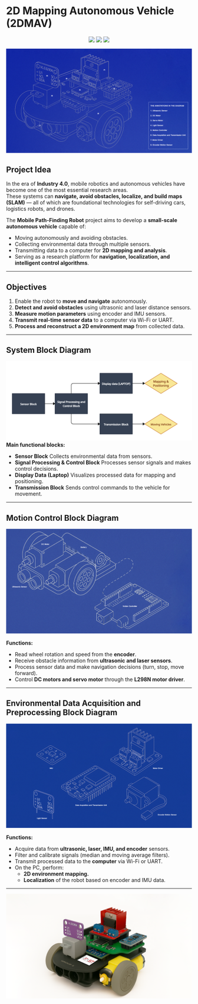 # 2D Mapping Autonomous Vehicle (2DMAV)

<p align="center">
<a href="https://fb.com/duytan.hh" target="_blank"><img src="https://img.shields.io/badge/Facebook%20-%20%230866FF"></a>
<a href="https://t.me/duytan2003" target="_blank"><img src="https://img.shields.io/badge/Telegram%20-%20%2333CCFF"></a>
<a href="https://www.linkedin.com/in/l%C3%AA-tr%E1%BA%A7n-duy-t%C3%A2n-81112a23a/" target="_blank"><img src="https://img.shields.io/badge/Linkedin%20-%20%2300CCFF"></a>
</p>

![vehice](img/diagram.png)

## Project Idea

In the era of **Industry 4.0**, mobile robotics and autonomous vehicles have become one of the most essential research areas.  
These systems can **navigate, avoid obstacles, localize, and build maps (SLAM)** — all of which are foundational technologies for self-driving cars, logistics robots, and drones.

The **Mobile Path-Finding Robot** project aims to develop a **small-scale autonomous vehicle** capable of:
- Moving autonomously and avoiding obstacles.  
- Collecting environmental data through multiple sensors.  
- Transmitting data to a computer for **2D mapping and analysis**.  
- Serving as a research platform for **navigation, localization, and intelligent control algorithms**.

---

## Objectives

1. Enable the robot to **move and navigate** autonomously.  
2. **Detect and avoid obstacles** using ultrasonic and laser distance sensors.  
3. **Measure motion parameters** using encoder and IMU sensors.  
4. **Transmit real-time sensor data** to a computer via Wi-Fi or UART.  
5. **Process and reconstruct a 2D environment map** from collected data.  

---

## System Block Diagram
![vehice](img/sysblock.png)
**Main functional blocks:**
- **Sensor Block** Collects environmental data from sensors.
- **Signal Processing & Control Block** Processes sensor signals and makes control decisions.
- **Display Data (Laptop)** Visualizes processed data for mapping and positioning.
- **Transmission Block** Sends control commands to the vehicle for movement.
---

## Motion Control Block Diagram

![vehice](img/layer1_1.png)

**Functions:**
- Read wheel rotation and speed from the **encoder**.  
- Receive obstacle information from **ultrasonic and laser sensors**.  
- Process sensor data and make navigation decisions (turn, stop, move forward).  
- Control **DC motors and servo motor** through the **L298N motor driver**.  

---

## Environmental Data Acquisition and Preprocessing Block Diagram

![vehice](img/layer2_1.png)

**Functions:**
- Acquire data from **ultrasonic, laser, IMU, and encoder** sensors.  
- Filter and calibrate signals (median and moving average filters).  
- Transmit processed data to the **computer** via Wi-Fi or UART.  
- On the PC, perform:
  - **2D environment mapping.**  
  - **Localization** of the robot based on encoder and IMU data.
---
![vehice](img/fast.png)

